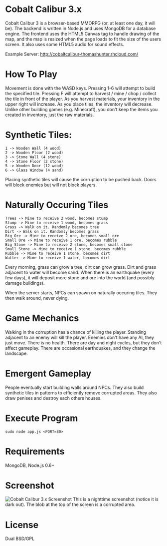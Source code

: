 Cobalt Calibur 3.x
===

Cobalt Calibur 3 is a browser-based MMORPG (or, at least one day, it will be). The backend is written in Node.js and
uses MongoDB for a database engine. The frontend uses the HTML5 Canvas tag to handle drawing of the map, and the map is
resized when the page loads to fit the size of the users screen. It also uses some HTML5 audio for sound effects.

Example Server: http://cobaltcalibur-thomashunter.rhcloud.com/

How To Play
==

Movement is done with the WASD keys. Pressing 1-6 will attempt to build the specified tile. Pressing F will attempt to
harvest / mine / chop / collect the tile in front of the player. As you harvest materials, your inventory in the upper
right will increase. As you place tiles, the inventory will decrease. Unlike other building games (e.g. Minecraft), you
don't keep the items you created in inventory, just the raw materials.

Synthetic Tiles:
==

    1 -> Wooden Wall (4 wood)
    2 -> Wooden Floor (2 wood)
    3 -> Stone Wall (4 stone)
    4 -> Stone Floor (2 stone)
    5 -> Wooden Door (12 wood)
    6 -> Glass Window (4 sand)

Placing synthetic tiles will cause the corruption to be pushed back. Doors will block enemies but will not block players.

Naturally Occuring Tiles
==

    Trees -> Mine to receive 2 wood, becomes stump
    Stump -> Mine to receive 1 wood, becomes grass
    Grass -> Walk on it. Randomly becomes tree
    Dirt -> Walk on it. Randomly becomes grass
    Big Ore -> Mine to receive 2 ore, becomes small ore
    Small Ore -> Mine to receive 1 ore, becomes rubble
    Big Stone -> Mine to receive 2 stone, becomes small stone
    Small Stone -> Mine to receive 1 stone, becomes rubble
    Rubble -> Mine to receive 1 stone, becomes dirt
    Watter -> Mine to receive 1 water, becomes dirt

Every morning, grass can grow a tree, dirt can grow grass. Dirt and grass adjacent to water will become sand. When there
is an earthquake (every few days), it will deposit more stone and ore into the world (and possibly damage buildings).

When the server starts, NPCs can spawn on naturally occuring tiles. They then walk around, never dying.

Game Mechanics
==
Walking in the corruption has a chance of killing the player. Standing adjacent to an enemy will kill the player.
Enemies don't have any AI, they just move. There is no health. There are day and night cycles, but they don't affect
gameplay. There are occasional earthquakes, and they change the landscape.

Emergent Gameplay
==
People eventually start building walls around NPCs. They also build synthetic tiles in patterns to efficiently remove
corrupted areas. They also draw penises and destroy each others houses.

Execute Program
==

    sudo node app.js <PORT=80>

Requirements
==

MongoDB, Node.js 0.6+

Screenshot
==

![Cobalt Calibur 3.x Screenshot](https://github.com/tlhunter/Cobalt-Calibur-3/raw/master/resources/screenshot.png)
This is a nighttime screenshot (notice it is dark out). The blob at the top of the screen is a corrupted area.

License
==

Dual BSD/GPL
